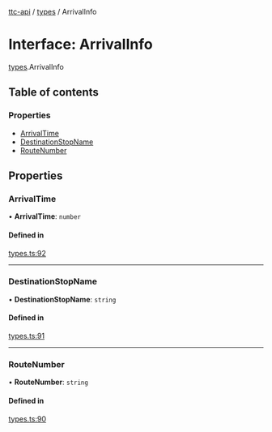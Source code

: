 [ttc-api](../README.md) / [types](../modules/types.md) / ArrivalInfo

# Interface: ArrivalInfo

[types](../modules/types.md).ArrivalInfo

## Table of contents

### Properties

- [ArrivalTime](types.ArrivalInfo.md#arrivaltime)
- [DestinationStopName](types.ArrivalInfo.md#destinationstopname)
- [RouteNumber](types.ArrivalInfo.md#routenumber)

## Properties

### ArrivalTime

• **ArrivalTime**: `number`

#### Defined in

[types.ts:92](https://github.com/sunneydev/ttc-api/blob/72acd1f/src/types.ts#L92)

___

### DestinationStopName

• **DestinationStopName**: `string`

#### Defined in

[types.ts:91](https://github.com/sunneydev/ttc-api/blob/72acd1f/src/types.ts#L91)

___

### RouteNumber

• **RouteNumber**: `string`

#### Defined in

[types.ts:90](https://github.com/sunneydev/ttc-api/blob/72acd1f/src/types.ts#L90)

